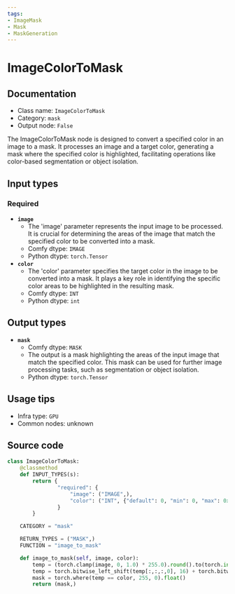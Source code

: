 ```yaml
---
tags:
- ImageMask
- Mask
- MaskGeneration
---
```


# ImageColorToMask
## Documentation
- Class name: `ImageColorToMask`
- Category: `mask`
- Output node: `False`

The ImageColorToMask node is designed to convert a specified color in an image to a mask. It processes an image and a target color, generating a mask where the specified color is highlighted, facilitating operations like color-based segmentation or object isolation.
## Input types
### Required
- **`image`**
    - The 'image' parameter represents the input image to be processed. It is crucial for determining the areas of the image that match the specified color to be converted into a mask.
    - Comfy dtype: `IMAGE`
    - Python dtype: `torch.Tensor`
- **`color`**
    - The 'color' parameter specifies the target color in the image to be converted into a mask. It plays a key role in identifying the specific color areas to be highlighted in the resulting mask.
    - Comfy dtype: `INT`
    - Python dtype: `int`
## Output types
- **`mask`**
    - Comfy dtype: `MASK`
    - The output is a mask highlighting the areas of the input image that match the specified color. This mask can be used for further image processing tasks, such as segmentation or object isolation.
    - Python dtype: `torch.Tensor`
## Usage tips
- Infra type: `GPU`
- Common nodes: unknown


## Source code
```python
class ImageColorToMask:
    @classmethod
    def INPUT_TYPES(s):
        return {
                "required": {
                    "image": ("IMAGE",),
                    "color": ("INT", {"default": 0, "min": 0, "max": 0xFFFFFF, "step": 1, "display": "color"}),
                }
        }

    CATEGORY = "mask"

    RETURN_TYPES = ("MASK",)
    FUNCTION = "image_to_mask"

    def image_to_mask(self, image, color):
        temp = (torch.clamp(image, 0, 1.0) * 255.0).round().to(torch.int)
        temp = torch.bitwise_left_shift(temp[:,:,:,0], 16) + torch.bitwise_left_shift(temp[:,:,:,1], 8) + temp[:,:,:,2]
        mask = torch.where(temp == color, 255, 0).float()
        return (mask,)

```

